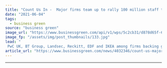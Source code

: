 ```yaml
---
title: "Count Us In -  Major firms team up to rally 100 million staff to take 'personal climate actions'"
date: "2021-06-04"
tags: 
  - business green
source: "business green"
image_url: "https://www.businessgreen.com/api/v1/wps/5c2cb31/d878d65f-6194-466d-98d4-f9b5af0e218c/7/workplace-1245776-1920-185x114.jpg"
image_fp: "/assets/img/post_thumbnails/133.jpg"
lead: "
 PwC UK, BT Group, Landsec, Reckitt, EDF and IKEA among firms backing global campaign to encourage climate-friendly behaviours among staff ..."
article_url: "https://www.businessgreen.com/news/4032346/count-us-major-firms-team-rally-100-million-staff-personal-climate-actions"
---
```


---
